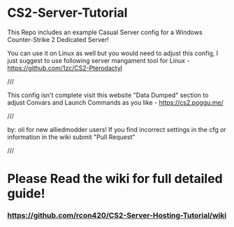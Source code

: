 # CS2-Server-Tutorial

This Repo includes an example Casual Server config for a Windows Counter-Strike 2 Dedicated Server!

You can use it on Linux as well but you would need to adjust this config, I just suggest to use following server mangament tool for Linux - https://github.com/1zc/CS2-Pterodactyl

///

This config isn't complete visit this website "Data Dumped" section to adjust Convars and Launch Commands as you like -  https://cs2.poggu.me/

///

by: oli for new alliedmodder users! If you find incorrect settings in the cfg or information in the wiki submit "Pull Request"

///

# **Please Read the wiki for full detailed guide!**


### https://github.com/rcon420/CS2-Server-Hosting-Tutorial/wiki

